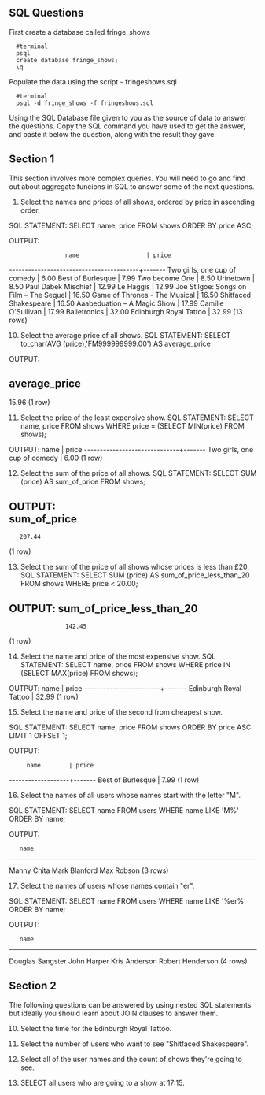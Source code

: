 ## SQL Questions

First create a database called fringe_shows
```
  #terminal
  psql
  create database fringe_shows;
  \q
```

Populate the data using the script - fringeshows.sql
```
  #terminal
  psql -d fringe_shows -f fringeshows.sql
```

Using the SQL Database file given to you as the source of data to answer the questions.  Copy the SQL command you have used to get the answer, and paste it below the question, along with the result they gave.



## Section 1

  This section involves more complex queries.  You will need to go and find out about aggregate funcions in SQL to answer some of the next questions.

  1. Select the names and prices of all shows, ordered by price in ascending order.

  SQL STATEMENT: SELECT name, price FROM shows ORDER BY price ASC;

  OUTPUT: 

                    name                   | price 
-----------------------------------------+-------
 Two girls, one cup of comedy            |  6.00
 Best of Burlesque                       |  7.99
 Two become One                          |  8.50
 Urinetown                               |  8.50
 Paul Dabek Mischief                     | 12.99
 Le Haggis                               | 12.99
 Joe Stilgoe: Songs on Film – The Sequel | 16.50
 Game of Thrones - The Musical           | 16.50
 Shitfaced Shakespeare                   | 16.50
 Aaabeduation – A Magic Show             | 17.99
 Camille O'Sullivan                      | 17.99
 Balletronics                            | 32.00
 Edinburgh Royal Tattoo                  | 32.99
(13 rows)

  10. Select the average price of all shows.
  SQL STATEMENT:  SELECT to_char(AVG (price),'FM999999999.00') AS average_price
  
  OUTPUT:

  average_price 
---------------
 15.96
(1 row)


  11. Select the price of the least expensive show.
SQL STATEMENT: SELECT name, price FROM shows WHERE price = (SELECT MIN(price) FROM shows);

OUTPUT:
               name             | price 
------------------------------+-------
 Two girls, one cup of comedy |  6.00
(1 row)

  12. Select the sum of the price of all shows.
SQL STATEMENT: SELECT SUM (price) AS sum_of_price FROM shows;

OUTPUT:  
 sum_of_price 
--------------
       207.44
(1 row)


  13. Select the sum of the price of all shows whose prices is less than £20.
  SQL STATEMENT: SELECT SUM (price) AS sum_of_price_less_than_20 FROM shows WHERE price < 20.00;

  OUTPUT:
   sum_of_price_less_than_20 
---------------------------
                    142.45
(1 row)

  14. Select the name and price of the most expensive show.
SQL STATEMENT: SELECT name, price FROM shows WHERE price IN (SELECT MAX(price) FROM shows);

OUTPUT:
            name          | price 
------------------------+-------
 Edinburgh Royal Tattoo | 32.99
(1 row)

  15. Select the name and price of the second from cheapest show.

  SQL STATEMENT: SELECT name, price FROM shows ORDER BY price ASC LIMIT 1 OFFSET 1;

  OUTPUT:

         name        | price 
-------------------+-------
 Best of Burlesque |  7.99
(1 row)

  16. Select the names of all users whose names start with the letter "M".

  SQL STATEMENT: SELECT name FROM users WHERE name LIKE 'M%' ORDER BY name;

  OUTPUT:

       name      
---------------
 Manny Chita
 Mark Blanford
 Max Robson
(3 rows)

  17. Select the names of users whose names contain "er".

  SQL STATEMENT: SELECT name FROM users WHERE name LIKE '%er%' ORDER BY name;

  OUTPUT:
  
       name       
------------------
 Douglas Sangster
 John Harper
 Kris Anderson
 Robert Henderson
(4 rows)



## Section 2

  The following questions can be answered by using nested SQL statements but ideally you should learn about JOIN clauses to answer them.

  10. Select the time for the Edinburgh Royal Tattoo.

  19. Select the number of users who want to see "Shitfaced Shakespeare".

  20. Select all of the user names and the count of shows they're going to see.

  21. SELECT all users who are going to a show at 17:15.
